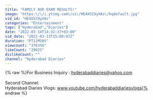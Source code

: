 ```yaml
---
title: "FAMILY AUR EXAM RESULTS!"
image: "https:\/\/i.ytimg.com\/vi\/HE4XSI9yXAs\/hqdefault.jpg"
vid_id: "HE4XSI9yXAs"
categories: "Entertainment"
tags: ["Hyderabad","Diaries"]
date: "2022-03-14T14:32:37+03:00"
vid_date: "2022-03-13T15:00:07Z"
duration: "PT11M20S"
viewcount: "376356"
likeCount: "29025"
dislikeCount: ""
channel: "Hyderabad Diaries"
---
```

{% raw %}For Business Inquiry : hyderabaddiaries@yahoo.com<br /><br />Second Channel:<br />Hyderabad Diaries Vlogs: www.youtube.com/hyderabaddiariesvlogs{% endraw %}
